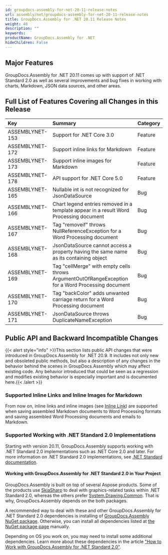 ```yaml
---
id: groupdocs-assembly-for-net-20-11-release-notes
url: assembly/net/groupdocs-assembly-for-net-20-11-release-notes
title: GroupDocs.Assembly for .NET 20.11 Release Notes
weight: 40
description: ""
keywords: 
productName: GroupDocs.Assembly for .NET
hideChildren: False
---
```

## Major Features

GroupDocs.Assembly for .NET 20.11 comes up with support of .NET Standard 2.0 as well as several improvements and bug fixes in working with charts, Markdown, JSON data sources, and other areas.

## Full List of Features Covering all Changes in this Release

| Key             | Summary                                                      | Category |
| :-------------- | :----------------------------------------------------------- | :------- |
| ASSEMBLYNET-153 | Support for .NET Core 3.0                                    | Feature  |
| ASSEMBLYNET-172 | Support inline links for Markdown                            | Feature  |
| ASSEMBLYNET-173 | Support inline images for Markdown                           | Feature  |
| ASSEMBLYNET-178 | API support for .NET Core 5.0                                | Feature  |
| ASSEMBLYNET-165 | Nullable int is not recognized for JsonDataSource            | Bug      |
| ASSEMBLYNET-166 | Chart legend entries removed in a template appear in a result Word Processing document | Bug      |
| ASSEMBLYNET-167 | Tag "removeif" throws NullReferenceException for a Word Processing document | Bug      |
| ASSEMBLYNET-168 | JsonDataSource cannot access a property having the same name as its containing object | Bug      |
| ASSEMBLYNET-169 | Tag "cellMerge" with empty cells throws ArgumentOutOfRangeException for a Word Processing document | Bug      |
| ASSEMBLYNET-170 | Tag "backColor" adds unwanted carriage return for a Word Processing document | Bug      |
| ASSEMBLYNET-171 | JsonDataSource throws DuplicateNameException                 | Bug      |

## Public API and Backward Incompatible Changes 

{{< alert style="info" >}}This section lists public API changes that were introduced in GroupDocs.Assembly for .NET 20.9. It includes not only new and obsoleted public methods, but also a description of any changes in the behavior behind the scenes in GroupDocs.Assembly which may affect existing code. Any behavior introduced that could be seen as a regression and modifies existing behavior is especially important and is documented here.{{< /alert >}}

### Supported Inline Links and Inline Images for Markdown

From now on, inline links and inline images (see [Inline Link](https://spec.commonmark.org/0.29/#inline-link)) are supported when saving assembled Markdown documents to Word Processing formats and saving assembled Word Processing documents and emails to Markdown.

### Supported Working with .NET Standard 2.0 Implementations

Starting with version 20.11, GroupDocs.Assembly supports working with .NET Standard 2.0 implementations such as .NET Core 2.0 and later. For more information on .NET Standard 2.0 implementations, see [.NET Standard documentation](https://docs.microsoft.com/en-us/dotnet/standard/net-standard#net-implementation-support).

#### Working with GroupDocs.Assembly for .NET Standard 2.0 in Your Project

GroupDocs.Assembly is built on top of several Aspose products. Some of the products use [SkiaSharp](https://www.nuget.org/packages/SkiaSharp/) to deal with graphics-related tasks within .NET Standard 2.0, whereas the others prefer [System.Drawing.Common](https://www.nuget.org/packages/System.Drawing.Common/). That is why, GroupDocs.Assembly depends on the both packages.

A recommended way to deal with these and other GroupDocs.Assembly for .NET Standard 2.0 dependencies is installing of [GroupDocs.Assembly NuGet package](https://www.nuget.org/packages/GroupDocs.Assembly/). Otherwise, you can install all dependencies listed at [the NuGet package page](https://www.nuget.org/packages/GroupDocs.Assembly/) manually.

Depending on OS you work on, you may need to install some additional dependencies. Learn more about these dependencies in the article ["How to Work with GroupDocs.Assembly for .NET Standard 2.0"](https://docs.groupdocs.com/assembly/net/how-to-work-with-groupdocs.assembly-for-.net-standard-2.0/).
